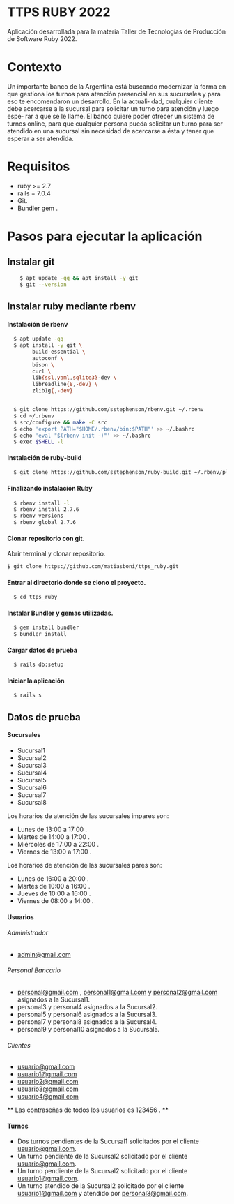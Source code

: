 # **TTPS RUBY 2022**

Aplicación desarrollada para la materia Taller de Tecnologías de Producción de Software Ruby 2022.

# **Contexto**

Un importante banco de la Argentina está buscando modernizar la forma en que gestiona los turnos
para atención presencial en sus sucursales y para eso te encomendaron un desarrollo. En la actuali‑
dad, cualquier cliente debe acercarse a la sucursal para solicitar un turno para atención y luego espe‑
rar a que se le llame. El banco quiere poder ofrecer un sistema de turnos online, para que cualquier
persona pueda solicitar un turno para ser atendido en una sucursal sin necesidad de acercarse a ésta
y tener que esperar a ser atendida.

# **Requisitos**

- ruby >= 2.7
- rails = 7.0.4
- Git.
- Bundler gem .

# **Pasos para ejecutar la aplicación**

## Instalar git
```bash
    $ apt update -qq && apt install -y git
    $ git --version
```

## Instalar ruby mediante rbenv

#### Instalación de rbenv
```bash
  $ apt update -qq
  $ apt install -y git \
        build-essential \
        autoconf \
        bison \
        curl \
        lib{ssl,yaml,sqlite3}-dev \
        libreadline{8,-dev} \
        zlib1g{,-dev}


  $ git clone https://github.com/sstephenson/rbenv.git ~/.rbenv
  $ cd ~/.rbenv
  $ src/configure && make -C src
  $ echo 'export PATH="$HOME/.rbenv/bin:$PATH"' >> ~/.bashrc
  $ echo 'eval "$(rbenv init -)"' >> ~/.bashrc
  $ exec $SHELL -l
```
#### Instalación de ruby‑build
```bash
  $ git clone https://github.com/sstephenson/ruby-build.git ~/.rbenv/plugins /ruby-build
```
#### Finalizando instalación Ruby
```bash
  $ rbenv install -l
  $ rbenv install 2.7.6
  $ rbenv versions
  $ rbenv global 2.7.6
```
#### Clonar repositorio con git.
Abrir terminal y clonar repositorio.
```bash
$ git clone https://github.com/matiasboni/ttps_ruby.git
```

#### Entrar al directorio donde se clono el proyecto.
```bash
  $ cd ttps_ruby
```

#### Instalar Bundler y gemas utilizadas.
```bash
  $ gem install bundler
  $ bundler install
```

#### Cargar datos de prueba
```bash
  $ rails db:setup
```

#### Iniciar la aplicación
```bash
  $ rails s
```

## Datos de prueba

#### Sucursales
- Sucursal1
- Sucursal2
- Sucursal3
- Sucursal4
- Sucursal5
- Sucursal6
- Sucursal7
- Sucursal8

Los horarios de atención de las sucursales impares son:
- Lunes de 13:00 a 17:00 .
- Martes de 14:00 a 17:00 .
- Miércoles de 17:00 a 22:00 .
- Viernes de 13:00 a 17:00 .

Los horarios de atención de las sucursales pares son:
- Lunes de 16:00 a 20:00 .
- Martes de 10:00 a 16:00 .
- Jueves de 10:00 a 16:00 .
- Viernes de 08:00 a 14:00 .

#### Usuarios

###### Administrador
- admin@gmail.com

###### Personal Bancario
- personal@gmail.com , personal1@gmail.com y personal2@gmail.com asignados a la Sucursal1.
- personal3 y personal4 asignados a la Sucursal2.
- personal5 y personal6 asignados a la Sucursal3.
- personal7 y personal8 asignados a la Sucursal4.
- personal9 y personal10 asignados a la Sucursal5.

###### Clientes
- usuario@gmail.com
- usuario1@gmail.com
- usuario2@gmail.com
- usuario3@gmail.com
- usuario4@gmail.com

** Las contraseñas de todos los usuarios es 123456 . **

#### Turnos
- Dos turnos pendientes de la Sucursal1 solicitados por el cliente usuario@gmail.com.
- Un turno pendiente de la Sucursal2 solicitado por el cliente usuario@gmail.com.
- Un turno pendiente de la Sucursal2 solicitado por el cliente usuario1@gmail.com.
- Un turno atendido de la Sucursal2 solicitado por el cliente usuario1@gmail.com y atendido por personal3@gmail.com.







